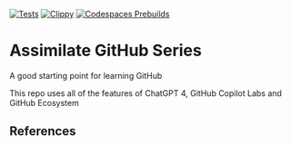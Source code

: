 [![Tests](https://github.com/nogibjj/assimilate-github/actions/workflows/tests.yml/badge.svg)](https://github.com/nogibjj/assimilate-github/actions/workflows/tests.yml)
[![Clippy](https://github.com/nogibjj/assimilate-github/actions/workflows/lint.yml/badge.svg)](https://github.com/nogibjj/assimilate-github/actions/workflows/lint.yml)
[![Codespaces Prebuilds](https://github.com/nogibjj/assimilate-github/actions/workflows/codespaces/create_codespaces_prebuilds/badge.svg)](https://github.com/nogibjj/assimilate-github/actions/workflows/codespaces/create_codespaces_prebuilds)

# Assimilate GitHub Series
A good starting point for learning GitHub

This repo uses all of the features of ChatGPT 4, GitHub Copilot Labs and GitHub Ecosystem

## References


